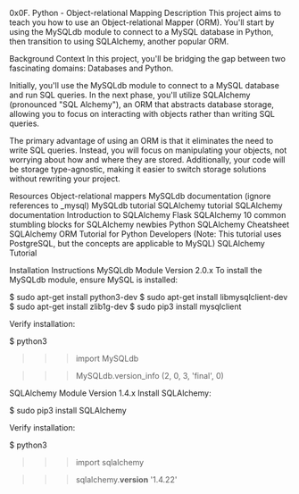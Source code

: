 0x0F. Python - Object-relational Mapping
Description
This project aims to teach you how to use an Object-relational Mapper (ORM). You'll start by using the MySQLdb module to connect to a MySQL database in Python, then transition to using SQLAlchemy, another popular ORM.

Background Context
In this project, you'll be bridging the gap between two fascinating domains: Databases and Python.

Initially, you'll use the MySQLdb module to connect to a MySQL database and run SQL queries. In the next phase, you'll utilize SQLAlchemy (pronounced "SQL Alchemy"), an ORM that abstracts database storage, allowing you to focus on interacting with objects rather than writing SQL queries.

The primary advantage of using an ORM is that it eliminates the need to write SQL queries. Instead, you will focus on manipulating your objects, not worrying about how and where they are stored. Additionally, your code will be storage type-agnostic, making it easier to switch storage solutions without rewriting your project.

Resources
Object-relational mappers
MySQLdb documentation (ignore references to _mysql)
MySQLdb tutorial
SQLAlchemy tutorial
SQLAlchemy documentation
Introduction to SQLAlchemy
Flask SQLAlchemy
10 common stumbling blocks for SQLAlchemy newbies
Python SQLAlchemy Cheatsheet
SQLAlchemy ORM Tutorial for Python Developers (Note: This tutorial uses PostgreSQL, but the concepts are applicable to MySQL)
SQLAlchemy Tutorial

Installation Instructions
MySQLdb Module Version 2.0.x
To install the MySQLdb module, ensure MySQL is installed:

$ sudo apt-get install python3-dev
$ sudo apt-get install libmysqlclient-dev
$ sudo apt-get install zlib1g-dev
$ sudo pip3 install mysqlclient


Verify installation:

$ python3

>>> import MySQLdb

>>> MySQLdb.version_info 
(2, 0, 3, 'final', 0)


SQLAlchemy Module Version 1.4.x
Install SQLAlchemy:

$ sudo pip3 install SQLAlchemy


Verify installation:

$ python3

>>> import sqlalchemy

>>> sqlalchemy.__version__
'1.4.22'

